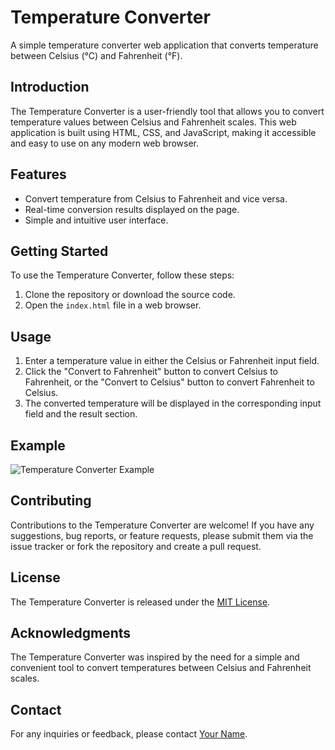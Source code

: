 # Temperature Converter

A simple temperature converter web application that converts temperature between Celsius (°C) and Fahrenheit (°F).

## Introduction

The Temperature Converter is a user-friendly tool that allows you to convert temperature values between Celsius and Fahrenheit scales. This web application is built using HTML, CSS, and JavaScript, making it accessible and easy to use on any modern web browser.

## Features

- Convert temperature from Celsius to Fahrenheit and vice versa.
- Real-time conversion results displayed on the page.
- Simple and intuitive user interface.

## Getting Started

To use the Temperature Converter, follow these steps:

1. Clone the repository or download the source code.
2. Open the `index.html` file in a web browser.

## Usage

1. Enter a temperature value in either the Celsius or Fahrenheit input field.
2. Click the "Convert to Fahrenheit" button to convert Celsius to Fahrenheit, or the "Convert to Celsius" button to convert Fahrenheit to Celsius.
3. The converted temperature will be displayed in the corresponding input field and the result section.

## Example

![Temperature Converter Example](screenshot.png)

## Contributing

Contributions to the Temperature Converter are welcome! If you have any suggestions, bug reports, or feature requests, please submit them via the issue tracker or fork the repository and create a pull request.

## License

The Temperature Converter is released under the [MIT License](LICENSE).

## Acknowledgments

The Temperature Converter was inspired by the need for a simple and convenient tool to convert temperatures between Celsius and Fahrenheit scales.

## Contact

For any inquiries or feedback, please contact [Your Name](mailto:your-email@example.com).
